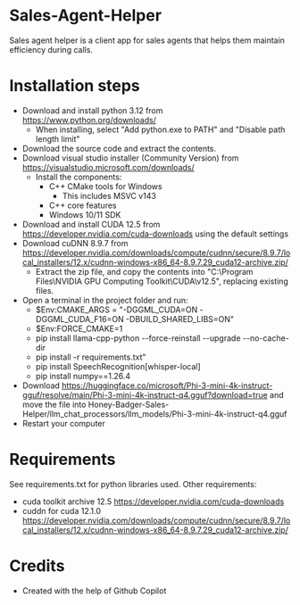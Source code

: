 # Sales-Agent-Helper
Sales agent helper is a client app for sales agents that helps them maintain efficiency during calls.

# Installation steps
- Download and install python 3.12 from https://www.python.org/downloads/
    - When installing, select "Add python.exe to PATH" and "Disable path length limit"
- Download the source code and extract the contents.
- Download visual studio installer (Community Version) from https://visualstudio.microsoft.com/downloads/
    - Install the components:
        - C++ CMake tools for Windows
            - This includes MSVC v143
        - C++ core features
        - Windows 10/11 SDK
- Download and install CUDA 12.5 from https://developer.nvidia.com/cuda-downloads using the default settings
- Download cuDNN 8.9.7 from https://developer.nvidia.com/downloads/compute/cudnn/secure/8.9.7/local_installers/12.x/cudnn-windows-x86_64-8.9.7.29_cuda12-archive.zip/
    - Extract the zip file, and copy the contents into "C:\Program Files\NVIDIA GPU Computing Toolkit\CUDA\v12.5", replacing existing files.
- Open a terminal in the project folder and run:
    - $Env:CMAKE_ARGS = "-DGGML_CUDA=ON -DGGML_CUDA_F16=ON -DBUILD_SHARED_LIBS=ON"
    - $Env:FORCE_CMAKE=1
    - pip install llama-cpp-python --force-reinstall --upgrade --no-cache-dir
    - pip install -r requirements.txt"
    - pip install SpeechRecognition[whisper-local]
    - pip install numpy==1.26.4
- Download https://huggingface.co/microsoft/Phi-3-mini-4k-instruct-gguf/resolve/main/Phi-3-mini-4k-instruct-q4.gguf?download=true and move the file into Honey-Badger-Sales-Helper/llm_chat_processors/llm_models/Phi-3-mini-4k-instruct-q4.gguf
- Restart your computer



# Requirements
See requirements.txt for python libraries used.
Other requirements:
- cuda toolkit archive 12.5
https://developer.nvidia.com/cuda-downloads
- cuddn for cuda 12.1.0
https://developer.nvidia.com/downloads/compute/cudnn/secure/8.9.7/local_installers/12.x/cudnn-windows-x86_64-8.9.7.29_cuda12-archive.zip/

# Credits
- Created with the help of Github Copilot